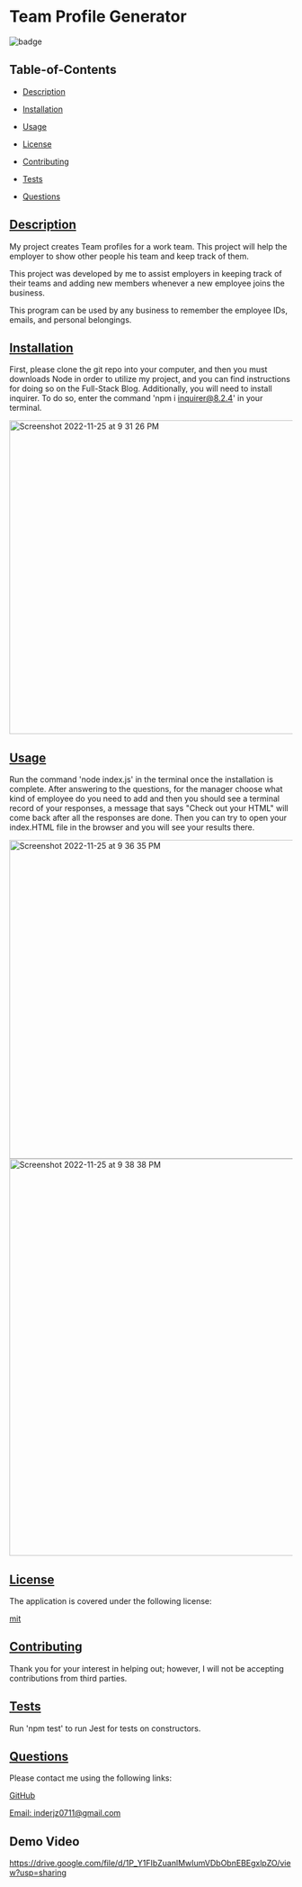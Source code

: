  # Team Profile Generator
  
  
  ![badge](https://img.shields.io/badge/license-mit-blue)
    

  ## Table-of-Contents

  * [Description](#description)
  * [Installation](#installation)
  * [Usage](#usage)
  
  * [License](#license)
    
  * [Contributing](#contributing)
  * [Tests](#tests)
  * [Questions](#questions)
  
  ## [Description](#table-of-contents)

  My project creates Team profiles for a work team. This project will help the employer to show other people his team and keep track of them.

  This project was developed by me to assist employers in keeping track of their teams and adding new members whenever a new employee joins the business.

  This program can be used by any business to remember the employee IDs, emails, and personal belongings.

  ## [Installation](#table-of-contents)

  First, please clone the git repo into your computer, and then you must downloads Node in order to utilize my project, and you can find instructions for doing so on the Full-Stack Blog. Additionally, you will need to install inquirer. To do so, enter the command 'npm i inquirer@8.2.4' in your terminal.
  
  <img width="557" alt="Screenshot 2022-11-25 at 9 31 26 PM" src="https://user-images.githubusercontent.com/112728880/204073805-1f450f1a-cf7b-452b-a2a7-d6bd65b432b5.png">

  ## [Usage](#table-of-contents)

  Run the command 'node index.js' in the terminal once the installation is complete. After answering to the questions, for the manager choose what kind of employee do you need to add and then you should see a terminal record of your responses, a message that says "Check out your HTML" will come back after all the responses are done. Then you can try to open your index.HTML file in the browser and you will see your results there.
  
  <img width="566" alt="Screenshot 2022-11-25 at 9 36 35 PM" src="https://user-images.githubusercontent.com/112728880/204073945-8877672a-1a7d-46fa-873c-22fa7a2ae17f.png">

<img width="705" alt="Screenshot 2022-11-25 at 9 38 38 PM" src="https://user-images.githubusercontent.com/112728880/204074040-6f3a66ac-bd2f-4e28-9e3d-3a8ec8270d54.png">

  ## [License](#table-of-contents)

  The application is covered under the following license:

  
  [mit](https://choosealicense.com/licenses/mit)
    
    

  ## [Contributing](#table-of-contents)
  
  
  Thank you for your interest in helping out; however, I will not be accepting contributions from third parties.
    

  ## [Tests](#table-of-contents)

  Run 'npm test' to run Jest for tests on constructors.

  ## [Questions](#table-of-contents)

  Please contact me using the following links:

  [GitHub](https://github.com/inderjz)

[Email: inderjz0711@gmail.com](mailto:inderjz0711@gmail.com)

## Demo Video

https://drive.google.com/file/d/1P_Y1FIbZuanlMwIumVDbObnEBEgxlpZO/view?usp=sharing
